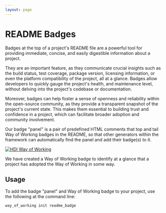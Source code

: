 ```yaml
---
layout: page
---
```


# README Badges

Badges at the top of a project's README file are a powerful tool for providing immediate, concise, and easily digestible information about a project.

They are an important feature, as they communicate crucial insights such as the build status, test coverage, package version, licensing information, or even the platform compatibility of the project, all at a glance. Badges allow developers to quickly gauge the project's health, and maintenance level, without delving into the project's codebase or documentation.

Moreover, badges can help foster a sense of openness and reliability within the open-source community, as they provide a transparent snapshot of the project's current state. This makes them essential to building trust and confidence in a project, which can facilitate broader adoption and community involvement.

Our badge "panel" is a pair of predefined HTML comments that top and tail Way of Working badges in the README, so that other generators within the framework can automatically find the panel and add their badge(s) to it.

[![HDI Way of Working](https://img.shields.io/badge/HDI-Way%20of%20Working-8169e3?labelColor=000)](https://healthdatainsight.github.io/way_of_working/)

We have created a Way of Working badge to identify at a glance that a project has adopted the Way of Working in some way.

## Usage

To add the badge "panel" and Way of Working badge to your project, use the following at the command line:

    way_of_working init readme_badge
